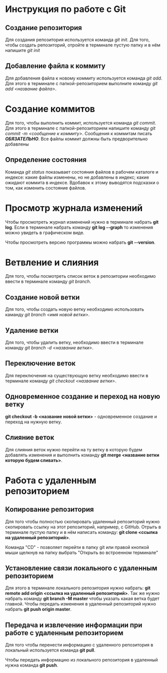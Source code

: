 # Инструкция по работе с Git
## Создание репозитория
Для создания репозитория используется команда *git init*. Для того, чтобы создать репозиторий, отройте в терминале пустую папку и в нём напишите *git init*

## Добавление файла к коммиту
Для добавления файла к новому коммиту используется команда *git add*. Для этого в терминале с папкой-репозиторием выполните команду *git add <название файла>*.

# Создание коммитов
Для того, чтобы выполнить коммит, используется команда *git commit*. Для этого в терминале с папкой-репозиторием напишите команду *git commit -m <сообщение к коммиту>*. Сообщения к коммитам писать ***ОБЯЗАТЕЛЬНО***. Все файлы коммит должны быть предворительно добавлены

## Определение состояния
Команда *git status* показывает состояния файлов в рабочем каталоге и индексе: какие файлы изменены, но не добавлены в индекс; какие ожидают коммита в индексе. Вдобавок к этому выводятся подсказки о том, как изменить состояние файлов.

# Просмотр журнала изменений

Чтобы просмотреть журнал изменений нужно в терминале набрать **git log**.
Если в терминале набрать команду **git log --graph** то изменения можно увидеть в графическом виде.

Чтобы просмотреть версию программы можно набрать **git --version**.

# Ветвление и слияния

 Для того, чтобы посмотреть список веток в репозитории необходимо ввести в терминале команду *git branch*.

## Создание новой ветки
Для того, чтобы создать новую ветку необходимо использовать каманду *git branch <имя новой ветки>*.

## Удаление ветки
Для того, чтобы удалить ветку, необходимо ввести в терминале команду *git branch -d <название ветки>*.

## Переключение веток
Для переключения на существующую ветку необходимо ввести в терминале команду *git checkout <название ветки>*.

## Одновременное создание и переход на новую ветку

**git checkout -b <название новой ветки>** - одновременное создание и переход на нужную ветку.

## Слияние веток

Для слияния веток нужно перейти на ту ветку в которую будем добавлять изменения и выполнить команду **git merge <название ветки которую будем сливать>**.

# Работа с удаленным репозиторием


## Копирование репозитория

Для того чтобы полностью скопировать удаленный репозиторий нужно скопировать ссылку на этот репозиторий, например, с GitHub. Отрыть в терминале пустую папку и в нём написать команду: **git clone <ссылка на удаленный репозиторий>**.

 Команда "CD" - позволяет перейти в папку git или правой кнопкой мыши щелкнув на папку выбрать "Открыть во встроенном терминале"

## Установление связи локального с удаленным репозиторием

Для этого в терминале локального репозитория нужно набрать: **git remote add origin <ссылка на удаленный репозиторий>**. Так же нужно набрать команду **git branch -M master** чтобы указать какая ветка будет главной. Чтобы передать изменения в удаленный репозиторий нужно набрать **git push origin master**.

## Передача и извлечение информации при работе с удаленным репозиторием
Для того чтобы перенести информацию с удаленного репозитория в локальный используется команда **git pull**.

Чтобы передать информацию из локального репозитория в удаленный нужна команда **git push**.



